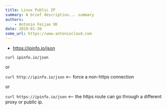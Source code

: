 ```yaml
---
title: Linux Public IP
summary: A brief description... summary
authors:
    - Antonio Feijao UK
date: 2019-01-30
some_url: https://www.antoniocloud.com
---
```




* <https://ipinfo.io/json>

`curl ipinfo.io/json`

or

`curl http://ipinfo.io/json` <-- force a non-https connection

or

`curl https://ipinfo.io/json` <-- the https route can go through a different proxy or public ip.
